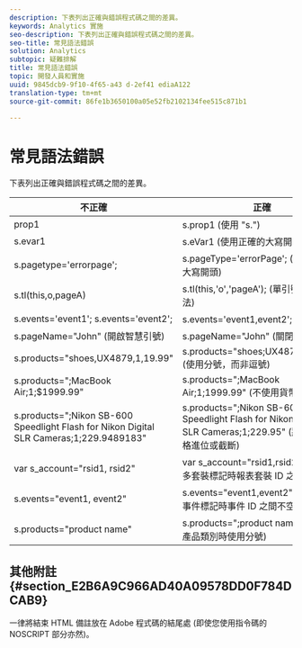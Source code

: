 ```yaml
---
description: 下表列出正確與錯誤程式碼之間的差異。
keywords: Analytics 實施
seo-description: 下表列出正確與錯誤程式碼之間的差異。
seo-title: 常見語法錯誤
solution: Analytics
subtopic: 疑難排解
title: 常見語法錯誤
topic: 開發人員和實施
uuid: 9845dcb9-9f10-4f65-a43 d-2ef41 ediaA122
translation-type: tm+mt
source-git-commit: 86fe1b3650100a05e52fb2102134fee515c871b1

---
```



# 常見語法錯誤

下表列出正確與錯誤程式碼之間的差異。

| 不正確 | 正確 |
|---|---|
| prop1 | s.prop1 (使用 "s.") |
| s.evar1 | s.eVar1 (使用正確的大寫開頭) |
| s.pagetype='errorpage'; | s.pageType='errorPage'; (使用正確的大寫開頭) |
| s.tl(this,o,pageA) | s.tl(this,'o','pageA'); (單引號的正確用法) |
| s.events='event1'; s.events='event2'; | s.events='event1,event2'; (正確格式) |
| s.pageName="John" (開啟智慧引號) | s.pageName="John" (關閉智慧引號) |
| s.products="shoes,UX4879,1,19.99" | s.products="shoes;UX4879;1;19.99" (使用分號，而非逗號) |
| s.products=";MacBook Air;1;$1999.99" | s.products=";MacBook Air;1;1999.99" (不使用貨幣符號) |
| s.products=";Nikon SB-600 Speedlight Flash for Nikon Digital SLR Cameras;1;229.9489183" | s.products=";Nikon SB-600 Speedlight Flash for Nikon Digital SLR Cameras;1;229.95" (將過長的價格進位或截斷) |
| var s_account="rsid1, rsid2" | var s_account="rsid1,rsid2" (在執行多套裝標記時報表套裝 ID 之間不空格) |
| s.events="event1, event2" | s.events="event1,event2" (在執行多事件標記時事件 ID 之間不空格) |
| s.products="product name" | s.products=";product name" (未列出產品類別時使用分號) |

## 其他附註 {#section_E2B6A9C966AD40A09578DD0F784DCAB9}

一律將結束 HTML 備註放在 Adobe 程式碼的結尾處 (即使您使用指令碼的 NOSCRIPT 部分亦然)。
